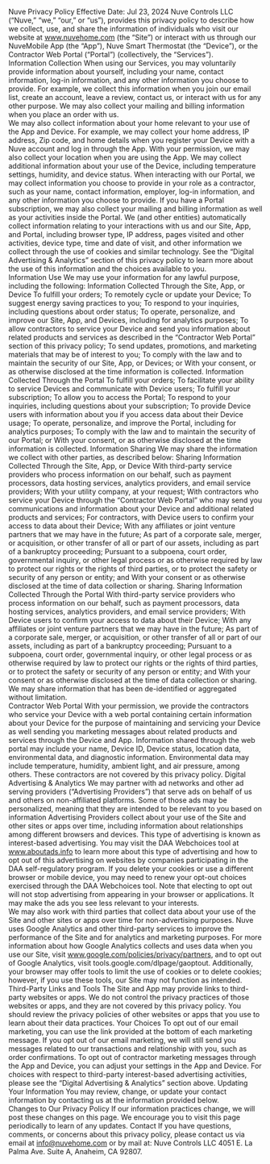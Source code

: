 Nuve Privacy Policy
Effective Date: Jul 23, 2024
Nuve Controls LLC (“Nuve,” “we,” “our,” or “us”), provides this privacy policy to describe how we collect, use, and share the information of individuals who visit our website at www.nuvehome.com (the “Site”) or interact with us through our NuveMobile App (the “App”), Nuve Smart Thermostat (the “Device”), or the Contractor Web Portal (“Portal”) (collectively, the “Services”).  
Information Collection
When using our Services, you may voluntarily provide information about yourself, including your name, contact information, log-in information, and any other information you choose to provide.  For example, we collect this information when you join our email list, create an account, leave a review, contact us, or interact with us for any other purpose.  We may also collect your mailing and billing information when you place an order with us.  
We may also collect information about your home relevant to your use of the App and Device.  For example, we may collect your home address, IP address, Zip code, and home details when you register your Device with a Nuve account and log in through the App.  With your permission, we may also collect your location when you are using the App.  We may collect additional information about your use of the Device, including temperature settings, humidity, and device status. 
When interacting with our Portal, we may collect information you choose to provide in your role as a contractor, such as your name, contact information, employer, log-in information, and any other information you choose to provide.  If you have a Portal subscription, we may also collect your mailing and billing information as well as your activities inside the Portal. 
We (and other entities) automatically collect information relating to your interactions with us and our Site, App, and Portal, including browser type, IP address, pages visited and other activities, device type, time and date of visit, and other information we collect through the use of cookies and similar technology.  See the “Digital Advertising & Analytics” section of this privacy policy to learn more about the use of this information and the choices available to you.  
Information Use
We may use your information for any lawful purpose, including the following:
Information Collected Through the Site, App, or Device
To fulfill your orders;
To remotely cycle or update your Device;
To suggest energy saving practices to you;
To respond to your inquiries, including questions about order status;
To operate, personalize, and improve our Site, App, and Devices, including for analytics purposes;
To allow contractors to service your Device and send you information about related products and services as described in the “Contractor Web Portal” section of this privacy policy;
To send updates, promotions, and marketing materials that may be of interest to you;
To comply with the law and to maintain the security of our Site, App, or Devices; or 
With your consent, or as otherwise disclosed at the time information is collected.
Information Collected Through the Portal
To fulfill your orders;
To facilitate your ability to service Devices and communicate with Device users; 
To fulfill your subscription;
To allow you to access the Portal;
To respond to your inquiries, including questions about your subscription; 
To provide Device users with information about you if you access data about their Device usage;
To operate, personalize, and improve the Portal, including for analytics purposes;
To comply with the law and to maintain the security of our Portal; or 
With your consent, or as otherwise disclosed at the time information is collected.
Information Sharing 
We may share the information we collect with other parties, as described below:
Sharing Information Collected Through the Site, App, or Device
With third-party service providers who process information on our behalf, such as payment processors, data hosting services, analytics providers, and email service providers;
With your utility company, at your request;
With contractors who service your Device through the “Contractor Web Portal” who may send you communications and information about your Device and additional related products and services;
For contractors, with Device users to confirm your access to data about their Device; 
With any affiliates or joint venture partners that we may have in the future;
As part of a corporate sale, merger, or acquisition, or other transfer of all or part of our assets, including as part of a bankruptcy proceeding;
Pursuant to a subpoena, court order, governmental inquiry, or other legal process or as otherwise required by law to protect our rights or the rights of third parties, or to protect the safety or security of any person or entity; and
With your consent or as otherwise disclosed at the time of data collection or sharing.
Sharing Information Collected Through the Portal
With third-party service providers who process information on our behalf, such as payment processors, data hosting services, analytics providers, and email service providers;
With Device users to confirm your access to data about their Device; 
With any affiliates or joint venture partners that we may have in the future;
As part of a corporate sale, merger, or acquisition, or other transfer of all or part of our assets, including as part of a bankruptcy proceeding;
Pursuant to a subpoena, court order, governmental inquiry, or other legal process or as otherwise required by law to protect our rights or the rights of third parties, or to protect the safety or security of any person or entity; and
With your consent or as otherwise disclosed at the time of data collection or sharing.
We may share information that has been de-identified or aggregated without limitation.  
Contractor Web Portal
With your permission, we provide the contractors who service your Device with a web portal containing certain information about your Device for the purpose of maintaining and servicing your Device as well sending you marketing messages about related products and services through the Device and App.  Information shared through the web portal may include your name, Device ID, Device status, location data, environmental data, and diagnostic information.  Environmental data may include temperature, humidity, ambient light, and air pressure, among others.  These contractors are not covered by this privacy policy. 
Digital Advertising & Analytics
We may partner with ad networks and other ad serving providers (“Advertising Providers”) that serve ads on behalf of us and others on non-affiliated platforms.  Some of those ads may be personalized, meaning that they are intended to be relevant to you based on information Advertising Providers collect about your use of the Site and other sites or apps over time, including information about relationships among different browsers and devices.  This type of advertising is known as interest-based advertising.
You may visit the DAA Webchoices tool at www.aboutads.info to learn more about this type of advertising and how to opt out of this advertising on websites by companies participating in the DAA self-regulatory program.  If you delete your cookies or use a different browser or mobile device, you may need to renew your opt-out choices exercised through the DAA Webchoices tool.  Note that electing to opt out will not stop advertising from appearing in your browser or applications.  It may make the ads you see less relevant to your interests.  
We may also work with third parties that collect data about your use of the Site and other sites or apps over time for non-advertising purposes.  Nuve uses Google Analytics and other third-party services to improve the performance of the Site and for analytics and marketing purposes.  For more information about how Google Analytics collects and uses data when you use our Site, visit www.google.com/policies/privacy/partners, and to opt out of Google Analytics, visit tools.google.com/dlpage/gaoptout.
Additionally, your browser may offer tools to limit the use of cookies or to delete cookies; however, if you use these tools, our Site may not function as intended.
Third-Party Links and Tools
The Site and App may provide links to third-party websites or apps.  We do not control the privacy practices of those websites or apps, and they are not covered by this privacy policy.  You should review the privacy policies of other websites or apps that you use to learn about their data practices.
Your Choices
To opt out of our email marketing, you can use the link provided at the bottom of each marketing message.  If you opt out of our email marketing, we will still send you messages related to our transactions and relationship with you, such as order confirmations.
To opt out of contractor marketing messages through the App and Device, you can adjust your settings in the App and Device. 
For choices with respect to third-party interest-based advertising activities, please see the “Digital Advertising & Analytics” section above.
Updating Your Information
You may review, change, or update your contact information by contacting us at the information provided below.  
Changes to Our Privacy Policy
If our information practices change, we will post these changes on this page.  We encourage you to visit this page periodically to learn of any updates.
Contact
If you have questions, comments, or concerns about this privacy policy, please contact us via email at info@nuvehome.com or by mail at:
Nuve Controls LLC
               4051 E. La Palma Ave. Suite A, Anaheim, CA 92807.